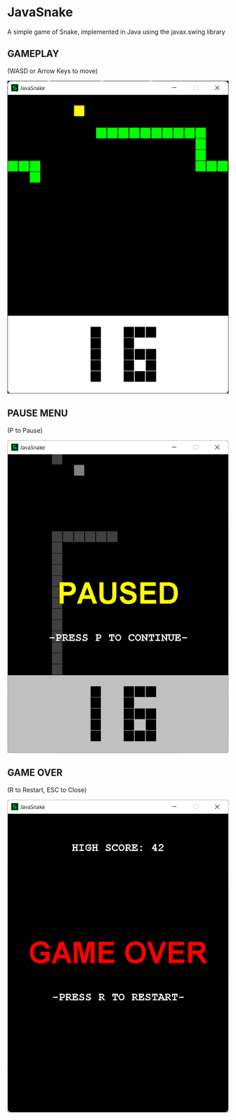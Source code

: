 # JavaSnake
A simple game of Snake, implemented in Java using the javax.swing library

## GAMEPLAY
(WASD or Arrow Keys to move)

![Gameplay Screenshot](images/screenshot1.png?raw=true)

## PAUSE MENU
(P to Pause)

![Paused Screenshot](images/screenshot2.png?raw=true)

## GAME OVER
(R to Restart, ESC to Close)

![Game Over Screenshot](images/screenshot3.png?raw=true)